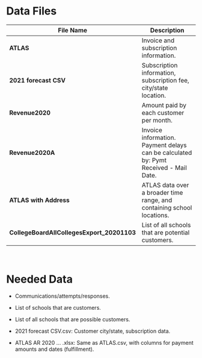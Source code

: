 # Data Files

| File Name | Description |
| - | - |
| **ATLAS** | Invoice and subscription information. |
| **2021 forecast CSV** | Subscription information, subscription fee, city/state location. |
| **Revenue2020** | Amount paid by each customer per month. |
| **Revenue2020A** | Invoice information. Payment delays can be calculated by: Pymt Received - Mail Date. |
| **ATLAS with Address** | ATLAS data over a broader time range, and containing school locations. |
| **CollegeBoardAllCollegesExport_20201103** | List of all schools that are potential customers. |

<br />

# Needed Data

- Communications/attempts/responses.

- List of schools that are customers.

- List of all schools that are possible customers.

- 2021 forecast CSV.csv: Customer city/state, subscription data.

- ATLAS AR 2020 ... .xlsx: Same as ATLAS.csv, with columns for payment amounts and dates (fulfillment).
